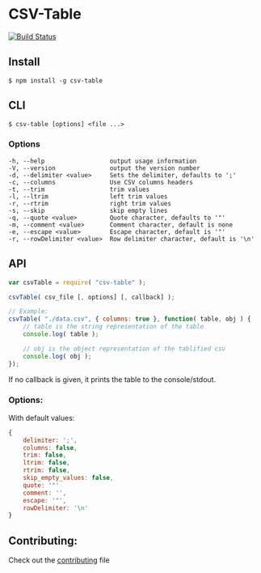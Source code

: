 # CSV-Table

[![Build Status](https://travis-ci.org/leobalter/csv-table.svg?branch=master)](https://travis-ci.org/leobalter/csv-table)

## Install

```dash
$ npm install -g csv-table
```

## CLI

```dash
$ csv-table [options] <file ...>
```

### Options

```
-h, --help                  output usage information
-V, --version               output the version number
-d, --delimiter <value>     Sets the delimiter, defaults to ';'
-c, --columns               Use CSV columns headers
-t, --trim                  trim values
-l, --ltrim                 left trim values
-r, --rtrim                 right trim values
-s, --skip                  skip empty lines
-q, --quote <value>         Quote character, defaults to '"'
-m, --comment <value>       Comment character, default is none
-e, --escape <value>        Escape character, default is '"'
-r, --rowDelimiter <value>  Row delimiter character, default is '\n'
```

## API

```js
var csvTable = require( "csv-table" );

csvTable( csv_file [, options] [, callback] );

// Example:
csvTable( "./data.csv", { columns: true }, function( table, obj ) {
	// table is the string representation of the table
	console.log( table );

	// obj is the object representation of the tablified csv
	console.log( obj );
});
```

If no callback is given, it prints the table to the console/stdout.

### Options:

With default values:

```js
{
	delimiter: ';',
	columns: false,
	trim: false,
	ltrim: false,
	rtrim: false,
	skip_empty_values: false,
	quote: '"'
	comment: '',
	escape: '"',
	rowDelimiter: '\n'
}
```

## Contributing:

Check out the [contributing](https://github.com/leobalter/csv-table/blob/master/CONTRIBUTING.md) file
